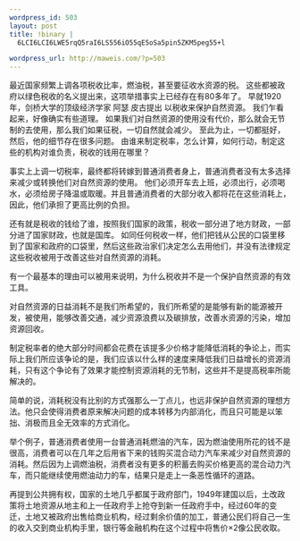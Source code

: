 ```yaml
--- 
wordpress_id: 503
layout: post
title: !binary |
  6LCI6LCI6LWE5rqQ5raI6LS556iO55qE5oSa5pin5ZKM5peg55+l

wordpress_url: http://maweis.com/?p=503
---
```

最近国家频繁上调各项税收比率，燃油税，甚至要征收水资源的税。
这些都被政府以绿色税收的名义提出来，这项举措事实上已经存在有80多年了。
早就1920年，剑桥大学的顶级经济学家 阿瑟 皮古提出 以税收来保护自然资源。
我们乍看起来，好像确实有些道理。
如果我们对自然资源的使用没有代价，那么就会无节制的去使用，那么我们如果征税，一切自然就会减少。
至此为止，一切都挺好，然后，他的细节存在很多问题。
由谁来制定税率，怎么计算，如何行动，制定这些的机构对谁负责，税收的钱用在哪里？

事实上上调一切税率，最终都将转嫁到普通消费者身上，普通消费者没有太多选择来减少或转换他们对自然资源的使用。
他们必须开车去上班，必须出行，必须喝水，必须给房子降温或取暖。并且普通消费者的大部分收入都将花在这些消耗上，因此，他们承担了更高比例的负担。

还有就是税收的钱给了谁，按照我们国家的政策，税收一部分进了地方财政，一部分进了国家财政，也就是国库。
如同任何税收一样，他们把钱从公民的口袋里移到了国家和政府的口袋里，然后这些政治家们决定怎么去用他们，并没有法律规定这些税收被用于改善这些对自然资源的消耗。

有一个最基本的理由可以被用来说明，为什么税收并不是一个保护自然资源的有效工具。

对自然资源的日益消耗不是我们所希望的，我们所希望的是能够有新的能源被开发，被使用，能够改善交通，减少资源浪费以及碳排放，改善水资源的污染，增加资源回收。

制定税率者的绝大部分时间都会花费在该提多少价格才能降低消耗的争论上，而实际上我们所应该争论的是，我们应该以什么样的速度来降低我们日益增长的资源消耗，只有这个争论有了效果才能控制资源消耗的无节制，这些并不是提高税率所能解决的。

简单的说，消耗税没有比别的方式强那么一丁点儿，也远非保护自然资源的理想方法。他只会使得消费者原来解决问题的成本转移为内部消化，而且只可能是以笨拙、消极而且全无效率的方式消化。

举个例子，普通消费者使用一台普通消耗燃油的汽车，因为燃油使用所花的钱不是很高，消费者可以在几年之后用省下来的钱购买混合动力汽车来减少对自然资源的消耗。然后因为上调燃油税，消费者没有更多的积蓄去购买价格更高的混合动力汽车，而只能继续使用燃油动力的车，结果只是走上一条恶性循环的道路。

再提到公共拥有权，国家的土地几乎都属于政府部门，1949年建国以后，土改政策将土地资源从地主和上一任政府手上抢夺到新一任政府手中，经过60年的变迁，土地又被政府出售给商业机构，经过剩余价值的加工，普通公民们将自己一生的收入交到商业机构手里，银行等金融机构在这个过程中将售价×2像公民收取。

